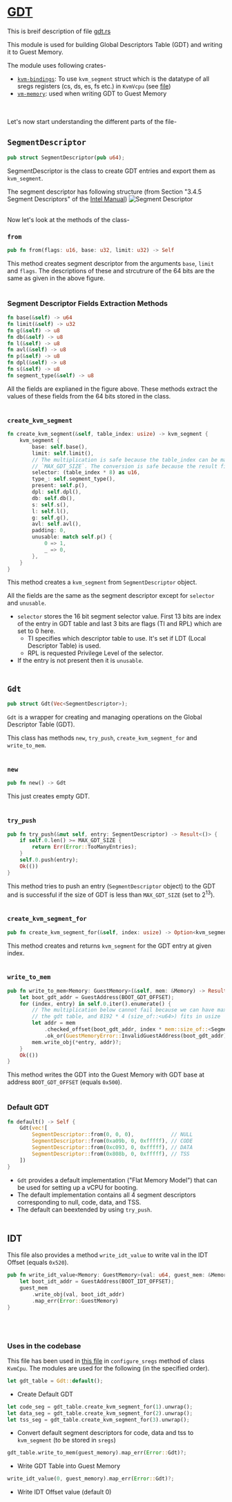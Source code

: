 # [GDT](https://github.com/codenet/vmm-reference/blob/main/src/vm-vcpu-ref/src/x86_64/gdt.rs)

This is breif description of file [gdt.rs](https://github.com/codenet/vmm-reference/blob/main/src/vm-vcpu-ref/src/x86_64/gdt.rs)

This module is used for building Global Descriptors Table (GDT) and writing it to Guest Memory.

The module uses following crates-
- [`kvm-bindings`](https://github.com/rust-vmm/kvm-bindings): To use `kvm_segment` struct which is the datatype of all sregs registers (cs, ds, es, fs etc.) in `KvmVcpu` (see [file](https://github.com/codenet/vmm-reference/blob/main/src/vm-vcpu/src/vcpu/mod.rs))
- [`vm-memory`](https://github.com/rust-vmm/vm-memory): used when writing GDT to Guest Memory

<br/><br/>
Let's now start understanding the different parts of the file-
## `SegmentDescriptor`
```rs
pub struct SegmentDescriptor(pub u64);
```
SegmentDescriptor is the class to create GDT entries and export them as `kvm_segment`. 

The segment descriptor has following structure (from Section "3.4.5 Segment Descriptors" of the [Intel Manual](https://www.intel.com/content/dam/www/public/us/en/documents/manuals/64-ia-32-architectures-software-developer-vol-3a-part-1-manual.pdf))
![Segment Descriptor](seg_desc.png)
<br/><br/>

Now let's look at the methods of the class-
### `from`
```rs
pub fn from(flags: u16, base: u32, limit: u32) -> Self
```
This method creates segment descriptor from the arguments `base`, `limit` and  `flags`. The descriptions of these and strcutrure of the 64 bits are the same as given in the above figure.
<br/><br/>

### Segment Descriptor Fields Extraction Methods
```rs
fn base(&self) -> u64
fn limit(&self) -> u32
fn g(&self) -> u8
fn db(&self) -> u8
fn l(&self) -> u8
fn avl(&self) -> u8
fn p(&self) -> u8
fn dpl(&self) -> u8
fn s(&self) -> u8
fn segment_type(&self) -> u8 
```
All the fields are explianed in the figure above. These methods extract the values of these fields from the 64 bits stored in the class.
<br/><br/>

### `create_kvm_segment`
```rs
fn create_kvm_segment(&self, table_index: usize) -> kvm_segment {
    kvm_segment {
        base: self.base(),
        limit: self.limit(),
        // The multiplication is safe because the table_index can be maximum
        // `MAX_GDT_SIZE`. The conversion is safe because the result fits in u16.
        selector: (table_index * 8) as u16,
        type_: self.segment_type(),
        present: self.p(),
        dpl: self.dpl(),
        db: self.db(),
        s: self.s(),
        l: self.l(),
        g: self.g(),
        avl: self.avl(),
        padding: 0,
        unusable: match self.p() {
            0 => 1,
            _ => 0,
        },
    }
}
```
This method creates a `kvm_segment` from `SegmentDescriptor` object. 

All the fields are the same as the segment descriptor except for `selector` and `unusable`.

- `selector` stores the 16 bit segment selector value. First 13 bits are index of the entry in GDT table and last 3 bits are flags (TI and RPL) which are set to 0 here.
  - TI specifies which descriptor table to use. It's set if LDT (Local Descriptor Table) is used.
  - RPL is requested Privilege Level of the selector.
- If the entry is not present then it is `unusable`.
<br/><br/>

## `Gdt`
```rs
pub struct Gdt(Vec<SegmentDescriptor>);
```
`Gdt` is a wrapper for creating and managing operations on the Global Descriptor Table (GDT).

This class has methods `new`, `try_push`, `create_kvm_segment_for` and `write_to_mem`.
<br/><br/> 

### `new`
```rs
pub fn new() -> Gdt
```
This just creates empty GDT.
<br/><br/>

### `try_push`
```rs
pub fn try_push(&mut self, entry: SegmentDescriptor) -> Result<()> {
    if self.0.len() >= MAX_GDT_SIZE {
        return Err(Error::TooManyEntries);
    }
    self.0.push(entry);
    Ok(())
}
```
This method tries to push an entry (`SegmentDescriptor` object) to the GDT and is successful if the size of GDT is less than `MAX_GDT_SIZE` (set to 2<sup>13</sup>).
<br/><br/>

### `create_kvm_segment_for`
```rs
pub fn create_kvm_segment_for(&self, index: usize) -> Option<kvm_segment> 
```
This method creates and returns `kvm_segment` for the GDT entry at given index. 
<br/><br/>

### `write_to_mem`
```rs
pub fn write_to_mem<Memory: GuestMemory>(&self, mem: &Memory) -> Result<()> {
    let boot_gdt_addr = GuestAddress(BOOT_GDT_OFFSET);
    for (index, entry) in self.0.iter().enumerate() {
        // The multiplication below cannot fail because we can have maximum 8192 entries in
        // the gdt table, and 8192 * 4 (size_of::<u64>) fits in usize
        let addr = mem
            .checked_offset(boot_gdt_addr, index * mem::size_of::<SegmentDescriptor>())
            .ok_or(GuestMemoryError::InvalidGuestAddress(boot_gdt_addr))?;
        mem.write_obj(*entry, addr)?;
    }
    Ok(())
}
```
This method writes the GDT into the Guest Memory with GDT base at address `BOOT_GDT_OFFSET` (equals `0x500`).
<br/><br/>

### Default GDT
```rs
fn default() -> Self {
    Gdt(vec![
        SegmentDescriptor::from(0, 0, 0),            // NULL
        SegmentDescriptor::from(0xa09b, 0, 0xfffff), // CODE
        SegmentDescriptor::from(0xc093, 0, 0xfffff), // DATA
        SegmentDescriptor::from(0x808b, 0, 0xfffff), // TSS
    ])
}
```
- `Gdt` provides a default implementation ("Flat Memory Model") that can be used for setting up a vCPU for booting.
- The default implementation contains all 4 segment descriptors corresponding to null, code, data, and TSS. 
- The default can beextended by using `try_push`.
<br/><br/>

## IDT
This file also provides a method `write_idt_value` to write val in the IDT Offset (equals `0x520`).
```rs
pub fn write_idt_value<Memory: GuestMemory>(val: u64, guest_mem: &Memory) -> Result<()> {
    let boot_idt_addr = GuestAddress(BOOT_IDT_OFFSET);
    guest_mem
        .write_obj(val, boot_idt_addr)
        .map_err(Error::GuestMemory)
}
```
<br/><br/>

### Uses in the codebase
This file has been used in [this file](https://github.com/codenet/vmm-reference/blob/main/src/vm-vcpu/src/vcpu/mod.rs) in `configure_sregs` method of class `KvmCpu`. The modules are used for the following (in the specified order).
```rs
let gdt_table = Gdt::default();
```
- Create Default GDT 
```rs
let code_seg = gdt_table.create_kvm_segment_for(1).unwrap();
let data_seg = gdt_table.create_kvm_segment_for(2).unwrap();
let tss_seg = gdt_table.create_kvm_segment_for(3).unwrap();
```
- Convert default segment descriptors for code, data and tss to `kvm_segment` (to be stored in `sregs`) 
```rs
gdt_table.write_to_mem(guest_memory).map_err(Error::Gdt)?;
```
- Write GDT Table into Guest Memory
```rs
write_idt_value(0, guest_memory).map_err(Error::Gdt)?;
```
- Write IDT Offset value (default 0)
  

